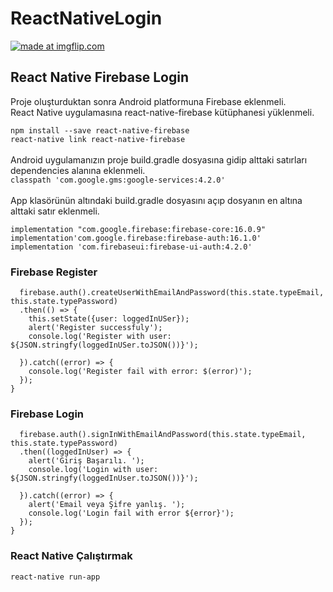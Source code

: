 # ReactNativeLogin
<a href="https://imgflip.com/gif/34voh9"><img src="https://i.imgflip.com/34voh9.gif" title="made at imgflip.com"/></a>
## React Native Firebase Login
Proje oluşturduktan sonra Android platformuna Firebase eklenmeli. </br>
React Native uygulamasına react-native-firebase kütüphanesi yüklenmeli. </br>

`npm install --save react-native-firebase`</br>
`react-native link react-native-firebase`</br></br>
Android uygulamanızın proje build.gradle dosyasına gidip alttaki satırları dependencies alanına eklenmeli.</br>
`classpath 'com.google.gms:google-services:4.2.0'`</br></br>
App klasörünün altındaki build.gradle dosyasını açıp dosyanın en altına alttaki satır eklenmeli.</br>
```implementation "com.google.android.gms:play-services-base:16.1.0"
implementation "com.google.firebase:firebase-core:16.0.9"
implementation'com.google.firebase:firebase-auth:16.1.0'
implementation 'com.firebaseui:firebase-ui-auth:4.2.0'
```
### Firebase Register
```onRegister = () => {
  firebase.auth().createUserWithEmailAndPassword(this.state.typeEmail, this.state.typePassword)
  .then(() => {
    this.setState({user: loggedInUSer});
    alert('Register successfuly');
    console.log('Register with user: ${JSON.stringfy(loggedInUSer.toJSON())}');
  
  }).catch((error) => {
    console.log('Register fail with error: $(error)');
  });
}
```
### Firebase Login
```onLogin = () => {
  firebase.auth().signInWithEmailAndPassword(this.state.typeEmail, this.state.typePassword)
  .then((loggedInUser) => {
    alert('Giriş Başarılı. ');
    console.log('Login with user: ${JSON.stringfy(loggedInUser.toJSON())}');    

  }).catch((error) => {
    alert('Email veya Şifre yanlış. ');
    console.log('Login fail with error ${error}');
  });
}
```
### React Native Çalıştırmak
`react-native run-app`
